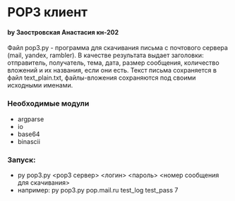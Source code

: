 # POP3 клиент
#### by Заостровская Анастасия кн-202

Файл pop3.py - программа для скачивания письма с почтового сервера (mail, yandex, rambler). В качестве результата выдает заголовки: отправитель, получатель, тема, дата, размер сообщения, количество вложений и их названия, если они есть. Текст письма сохраняется в файл text_plain.txt, файлы-вложения сохраняются под своими исходными именами.

### Необходимые модули
- argparse
- io
- base64
- binascii

### Запуск:
- py pop3.py <рор3 сервер> <логин> <пароль> <номер сообщения для скачивания>
- например: py pop3.py pop.mail.ru test_log test_pass 7
